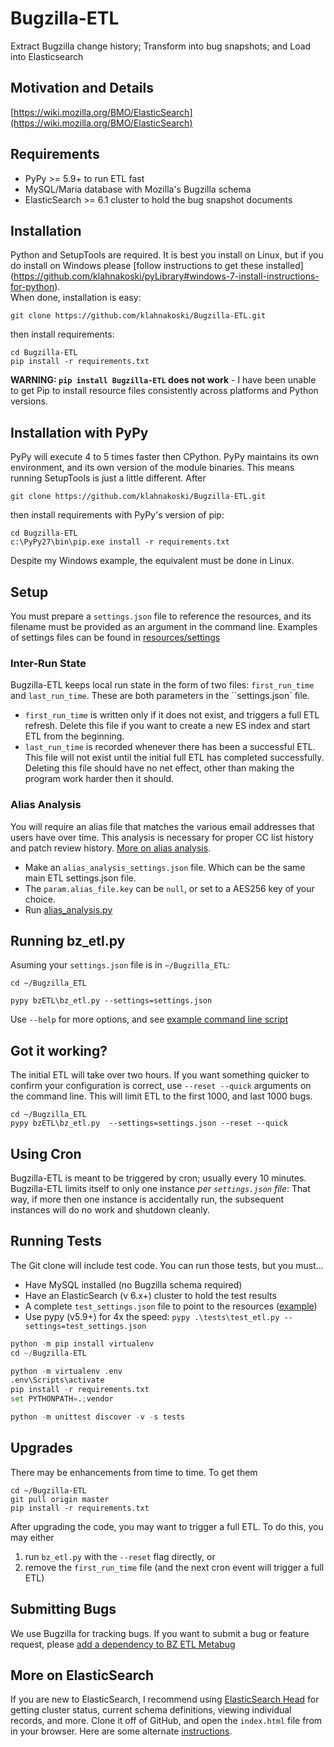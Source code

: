 
# Bugzilla-ETL

Extract Bugzilla change history; Transform into bug snapshots; and Load into Elasticsearch  


## Motivation and Details

[https://wiki.mozilla.org/BMO/ElasticSearch](https://wiki.mozilla.org/BMO/ElasticSearch)

## Requirements

  * PyPy >= 5.9+ to run ETL fast
  * MySQL/Maria database with Mozilla's Bugzilla schema 
  * ElasticSearch >= 6.1 cluster to hold the bug snapshot documents

## Installation

Python and SetupTools are required.  It is best you install on Linux, but if 
you do install on Windows please [follow instructions to get these installed]
(https://github.com/klahnakoski/pyLibrary#windows-7-install-instructions-for-python).  
When done, installation is easy:

    git clone https://github.com/klahnakoski/Bugzilla-ETL.git

then install requirements:

    cd Bugzilla-ETL
    pip install -r requirements.txt

**WARNING: `pip install Bugzilla-ETL` does not work** - I have been unable 
to get Pip to install resource files consistently across platforms and Python 
versions.

## Installation with PyPy

PyPy will execute 4 to 5 times faster then CPython.  PyPy maintains its own 
environment, and its own version of the module binaries.  This means running 
SetupTools is just a little different.  After

    git clone https://github.com/klahnakoski/Bugzilla-ETL.git

then install requirements with PyPy's version of pip:

    cd Bugzilla-ETL
    c:\PyPy27\bin\pip.exe install -r requirements.txt

Despite my Windows example, the equivalent must be done in Linux.

## Setup

You must prepare a `settings.json` file to reference the resources,
and its filename must be provided as an argument in the command line.
Examples of settings files can be found in [resources/settings](resources/settings)

### Inter-Run State

Bugzilla-ETL keeps local run state in the form of two files:
`first_run_time` and `last_run_time`.  These are both parameters
in the ``settings.json` file.

  * `first_run_time` is written only if it does not exist, and triggers a 
    full ETL refresh.  Delete this file if you want to create a new ES index 
    and start ETL from the beginning.
  * `last_run_time` is recorded whenever there has been a successful ETL.  
    This file will not exist until the initial full ETL has completed 
    successfully.  Deleting this file should have no net effect, other than 
    making the program work harder then it should.

### Alias Analysis

You will require an alias file that matches the various email addresses that 
users have over time.  This analysis is necessary for proper CC list history 
and patch review history.  [More on alias analysis](https://wiki.mozilla.org/BMO/ElasticSearch#Alias_Analysis).

  * Make an `alias_analysis_settings.json` file.  Which can be the same 
    main ETL settings.json file.
  * The `param.alias_file.key` can be `null`, or set to a AES256 key 
    of your choice.
  * Run [alias_analysis.py](https://github.com/klahnakoski/Bugzilla-ETL/blob/master/resources/scripts/alias_analysis.bat)


## Running bz_etl.py

Asuming your `settings.json` file is in `~/Bugzilla_ETL`:

    cd ~/Bugzilla_ETL

    pypy bzETL\bz_etl.py --settings=settings.json

Use `--help` for more options, and see [example command line script](resources/scripts/bz_etl.bat)

## Got it working?

The initial ETL will take over two hours.  If you want something
quicker to confirm your configuration is correct, use `--reset
--quick` arguments on the command line. This will limit ETL
to the first 1000, and last 1000 bugs.

    cd ~/Bugzilla_ETL
    pypy bzETL\bz_etl.py  --settings=settings.json --reset --quick

## Using Cron

Bugzilla-ETL is meant to be triggered by cron; usually every 10 minutes.
Bugzilla-ETL limits itself to only one instance *per `settings.json`
file*:  That way, if more then one instance is accidentally run, the
subsequent instances will do no work and shutdown cleanly.

## Running Tests

The Git clone will include test code. You can run those tests, but you must...

  * Have MySQL installed (no Bugzilla schema required)
  * Have an ElasticSearch (v 6.x+) cluster to hold the test results
  * A complete `test_settings.json` file to point to the resources ([example](./resources/settings/test_settings.json))
  * Use pypy (v5.9+) for 4x the speed: `pypy .\tests\test_etl.py --settings=test_settings.json`

```python
python -m pip install virtualenv
cd ~/Bugzilla-ETL

python -m virtualenv .env
.env\Scripts\activate
pip install -r requirements.txt
set PYTHONPATH=.;vendor

python -m unittest discover -v -s tests
```

## Upgrades

There may be enhancements from time to time.  To get them

    cd ~/Bugzilla-ETL
    git pull origin master
    pip install -r requirements.txt

After upgrading the code, you may want to trigger a full ETL.  To do this,
you may either

1.  run `bz_etl.py` with the `--reset` flag directly, or
2.  remove the `first_run_time` file (and the next cron event will trigger a full ETL)

## Submitting Bugs

We use Bugzilla for tracking bugs.  If you want to submit a bug or feature
request, please [add a dependency to BZ ETL Metabug](https://bugzilla.mozilla.org/showdependencytree.cgi?id=959670&hide_resolved=0)


## More on ElasticSearch

If you are new to ElasticSearch, I recommend using [ElasticSearch Head](https://github.com/mobz/elasticsearch-head)
for getting cluster status, current schema definitions, viewing individual
records, and more.  Clone it off of GitHub, and open the `index.html` file
from in your browser.  Here are some alternate [instructions](http://mobz.github.io/elasticsearch-head/).
